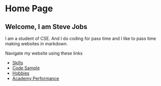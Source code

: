 # Home Page
## Welcome, I am Steve Jobs

I am a student of CSE. And I do coding for pass time and I like to pass time making websites in markdown.

Navigate my website using these links

* [Skills](./skills.md)
* [Code Sample](./code_sample.md)
* [Hobbies](./hobby.md)
* [Academy Performance](./marks.md)
